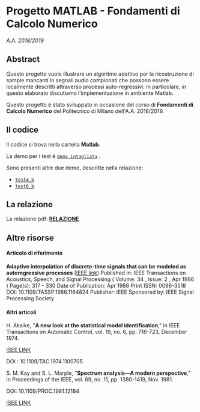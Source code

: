 # Progetto MATLAB - Fondamenti di Calcolo Numerico
*A.A. 2018/2019*

## Abstract 

Questo progetto vuole illustrare un algoritmo adattivo per la ricostruzione di sample mancanti in segnali audio campionati che possono essere localmente descritti attraverso processi auto-regressivi. In particolare, in questo elaborato discutiamo l’implementazione in ambiente Matlab. 

Questo progetto è stato sviluppato in occasione del corso di **Fondamenti di Calcolo Numerico** del Politecnico di Milano dell'A.A. 2018/2019.

## Il codice
Il codice si trova nella cartella **Matlab**. 

La demo per i test é	[`demo_intagliata`](Matlab/demo_intagliata.m) .

Sono presenti altre due demo, descritte nella relazione:	
- [`test4_b`](Matlab/test4_b.m)	
- [`test6_b`](Matlab/test6_b.m)

## La relazione
La relazione pdf: [**RELAZIONE**](Relazione/intagliata_Relazione_Progetto.pdf)

## Altre risorse

#### Articolo di riferimento
**Adaptive interpolation of discrete-time signals that can be modeled as autoregressive processes** ([IEEE link](https://ieeexplore.ieee.org/document/1164824))
Published in: IEEE Transactions on Acoustics, Speech, and Signal Processing ( Volume: 34 , Issue: 2 , Apr 1986 ) 
Page(s): 317 - 330 
Date of Publication: Apr 1986 
Print ISSN: 0096-3518 
DOI: 10.1109/TASSP.1986.1164824 
Publisher: IEEE 
Sponsored by: IEEE Signal Processing Society


#### Altri articoli

H. Akaike, "**A new look at the statistical model identification**," in IEEE Transactions on Automatic Control, vol. 19, no. 6, pp. 716-723, December 1974.

[ISEE LINK](http://ieeexplore.ieee.org/stamp/stamp.jsp?tp=&arnumber=1100705&isnumber=24140)

DOI : 10.1109/TAC.1974.1100705

S. M. Kay and S. L. Marple, "**Spectrum analysis—A modern perspective**," in Proceedings of the IEEE, vol. 69, no. 11, pp. 1380-1419, Nov. 1981.

DOI: 10.1109/PROC.1981.12184

[ISEE LINK](http://ieeexplore.ieee.org/stamp/stamp.jsp?tp=&arnumber=1456452&isnumber=31307)

